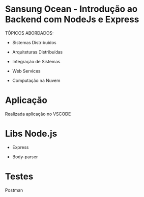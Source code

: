 # Sansung Ocean - Introdução ao Backend com NodeJs e Express

TÓPICOS ABORDADOS:

- Sistemas Distribuídos

- Arquiteturas Distribuídas

- Integração de Sistemas

- Web Services

- Computação na Nuvem

# Aplicação 

Realizada aplicação no VSCODE 

# Libs Node.js

- Express

- Body-parser

# Testes

Postman 

